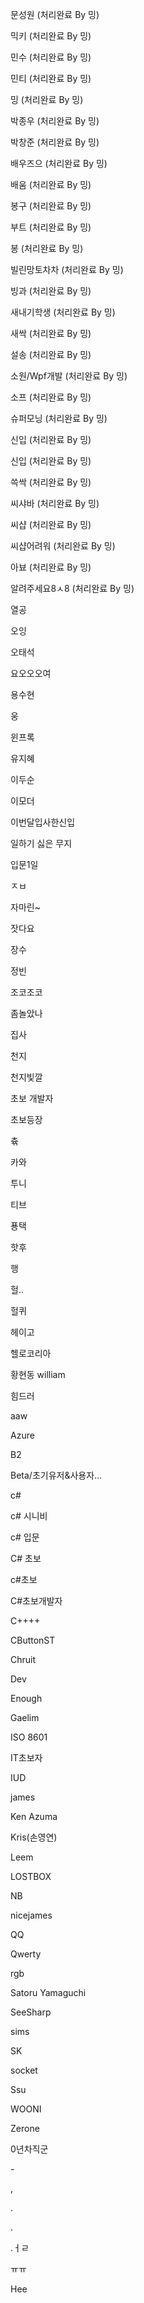 문성원 (처리완료 By 밍)

믹키 (처리완료 By 밍)

민수 (처리완료 By 밍)

민티 (처리완료 By 밍)

밍 (처리완료 By 밍)

박종우 (처리완료 By 밍)

박창준 (처리완료 By 밍)

배우즈으 (처리완료 By 밍)

배움 (처리완료 By 밍)

봉구 (처리완료 By 밍)

부트 (처리완료 By 밍)

봉 (처리완료 By 밍)

빌린망토차차 (처리완료 By 밍)

빙과 (처리완료 By 밍)

새내기학생 (처리완료 By 밍)

새싹 (처리완료 By 밍)

설송 (처리완료 By 밍)

소원/Wpf개발 (처리완료 By 밍)

소프 (처리완료 By 밍)

슈퍼모닝 (처리완료 By 밍)

신입 (처리완료 By 밍)

신입 (처리완료 By 밍)

쓱싹 (처리완료 By 밍)

씨샤바 (처리완료 By 밍)

씨샵 (처리완료 By 밍)

씨샵어려워 (처리완료 By 밍)

아뵤 (처리완료 By 밍)

알려주세요8ㅅ8 (처리완료 By 밍)

열공

오잉

오태석

요오오오여

용수현

웅

윈프록

유지혜

이두순

이모더

이번달입사한신입

일하기 싫은 무지

입문1일

ㅈㅂ

자마린~

잣다요

장수

정빈

조코조코

좀놀았나

집사

천지

천지빛깔

초보 개발자

초보등장

츆

카와

투니

티브

푱택

핫후

행

헐..

헐퀴

헤이고

헬로코리아

황현동 william

힘드러

aaw

Azure

B2

Beta/초기유저&사용자...

c#

c# 시니비

c# 입문

C# 초보

c#초보

C#초보개발자

C++++

CButtonST

Chruit

Dev

Enough

Gaelim

ISO 8601

IT초보자

IUD

james

Ken Azuma

Kris(손영연)

Leem

LOSTBOX

NB

nicejames

QQ

Qwerty

rgb

Satoru Yamaguchi

SeeSharp

sims

SK

socket

Ssu

WOONI

Zerone

0년차직군

_-_

,

.

.

.ㅓㄹ

ㅠㅠ

Hee
